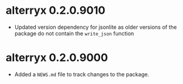 # alterryx 0.2.0.9010

* Updated version dependency for jsonlite as older versions of the package do
not contain the `write_json` function

# alterryx 0.2.0.9000

* Added a `NEWS.md` file to track changes to the package.



